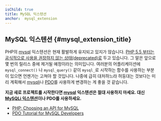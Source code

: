 ```yaml
---
isChild: true
title: MySQL 익스텐션
anchor:  mysql_extension
---
```


## MySQL 익스텐션 {#mysql_extension_title}

PHP의 [mysql] 익스텐션은 현재 활발하게 유지되고 있지가 않습니다.
[PHP 5.5 부터는 공식적으로 사용을 권장하지 않는 상태(deprecated)로][mysql_deprecated] 두고 있습니다. 그 말은 앞으로 몇
번의 릴리스 중에 제거될 예정이라는 의미입니다. 여러분의 어플리케이션에 `mysql_connect()` 나 `mysql_query()` 같이
`mysql_`로 시작하는 함수를 사용하는 부분이 있으면 언젠가는 고쳐야 할 것입니다. 나중에 급히 대처하느라 허둥대는
것보다는 미리 계획해서 [mysqli]나 [PDO]를 사용하게 변경하는 게 좋을 것 같습니다.

**지금 새로 프로젝트를 시작한다면 [mysql] 익스텐션은 절대 사용하지 마세요. 대신 [MySQLi 익스텐션][mysqli]이나 PDO를
사용하세요.**

* [PHP: Choosing an API for MySQL][mysql_api]
* [PDO Tutorial for MySQL Developers][pdo4mysql_devs]


[mysql]: http://php.net/mysql
[mysql_deprecated]: http://php.net/migration55.deprecated
[mysqli]: http://php.net/mysqli
[pdo]: http://php.net/pdo
[mysql_api]: http://php.net/mysqlinfo.api.choosing
[pdo4mysql_devs]: http://wiki.hashphp.org/PDO_Tutorial_for_MySQL_Developers
